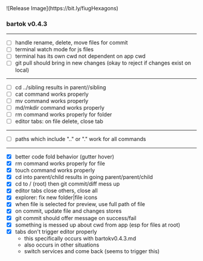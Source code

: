 <!-- no-select -->
<h1 style="display:none"></h1>
![Release Image](https://bit.ly/fiugHexagons)

### bartok v0.4.3

---

- [ ] handle rename, delete, move files for commit
- [ ] terminal watch mode for js files
- [ ] terminal has its own cwd not dependent on app cwd
- [ ] git pull should bring in new changes (okay to reject if changes exist on local)

---

- [ ] cd ../sibling results in parent//sibling
- [ ] cat command works properly
- [ ] mv command works properly
- [ ] md/mkdir command works properly
- [ ] rm command works properly for folder
- [ ] editor tabs: on file delete, close tab

---

- [ ] paths which include ".." or "." work for all commands

---

- [X] better code fold behavior (gutter hover)
- [X] rm command works properly for file
- [X] touch command works properly
- [X] cd into parent/child results in going parent/parent/child
- [X] cd to / (root) then git commit/diff mess up
- [X] editor tabs close others, close all
- [X] explorer: fix new folder|file icons
- [X] when file is selected for preview, use full path of file
- [X] on commit, update file and changes stores
- [X] git commit should offer message on success/fail
- [X] something is messed up about cwd from app (esp for files at root)
- [X] tabs don't trigger editor properly
	- this specifically occurs with bartokv0.4.3.md
	- also occurs in other situations
	- switch services and come back (seems to trigger this)

